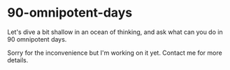 # 90-omnipotent-days
Let's dive a bit shallow in an ocean of thinking, and ask what can you do in 90 omnipotent days.

Sorry for the inconvenience but I'm working on it yet. Contact me for more details.
